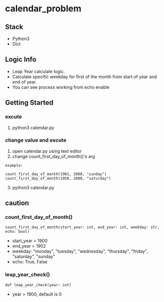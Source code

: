 # calendar_problem
## Stack
* Python3
* Dict
## Logic Info
* Leap Year calculate logic.
* Calculate specific weekday for first of the month from start of year and end of year.
* You can see process working from echo enable
## Getting Started
### excute
1. python3 calendar.py
### change value and excute
1. open calendar.py using text editor
2. change count_first_day_of_month()'s arg
```
example:

count_first_day_of_month(1901, 2000, "sunday")
count_first_day_of_month(1950, 2000, "saturday")
```
3. python3 calendar.py
## caution
### count_first_day_of_month()
```
count_first_day_of_month(start_year: int, end_year: int, weekday: str, echo: bool)
```
* start_year > 1900
* end_year > 1902
* weekday: "monday", "tuesday", "wednesday", "thursday", "friday", "saturday", "sunday"
* echo: True, False
### leap_year_check()
```
def leap_year_check(year: int)
```
* year > 1900, default is 0

